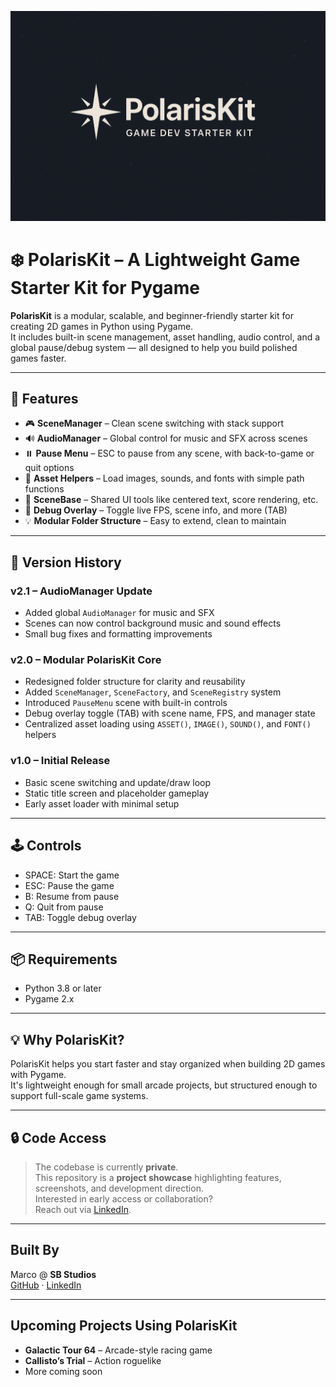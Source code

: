 <p align="center">
  <img src="images/background_image.png" width="640" alt="PolarisKit Title Screen">
</p>

# ❄️ PolarisKit – A Lightweight Game Starter Kit for Pygame

**PolarisKit** is a modular, scalable, and beginner-friendly starter kit for creating 2D games in Python using Pygame.  
It includes built-in scene management, asset handling, audio control, and a global pause/debug system — all designed to help you build polished games faster.

---

## 🚀 Features

- 🎮 **SceneManager** – Clean scene switching with stack support  
- 🔊 **AudioManager** – Global control for music and SFX across scenes  
- ⏸️ **Pause Menu** – ESC to pause from any scene, with back-to-game or quit options  
- 🎨 **Asset Helpers** – Load images, sounds, and fonts with simple path functions  
- 🧱 **SceneBase** – Shared UI tools like centered text, score rendering, etc.  
- 🧪 **Debug Overlay** – Toggle live FPS, scene info, and more (TAB)  
- 💡 **Modular Folder Structure** – Easy to extend, clean to maintain  

---

## 📘 Version History

### v2.1 – AudioManager Update
- Added global `AudioManager` for music and SFX
- Scenes can now control background music and sound effects
- Small bug fixes and formatting improvements

### v2.0 – Modular PolarisKit Core
- Redesigned folder structure for clarity and reusability
- Added `SceneManager`, `SceneFactory`, and `SceneRegistry` system
- Introduced `PauseMenu` scene with built-in controls
- Debug overlay toggle (TAB) with scene name, FPS, and manager state
- Centralized asset loading using `ASSET()`, `IMAGE()`, `SOUND()`, and `FONT()` helpers

### v1.0 – Initial Release
- Basic scene switching and update/draw loop
- Static title screen and placeholder gameplay
- Early asset loader with minimal setup

---

## 🕹️ Controls

- SPACE: Start the game  
- ESC: Pause the game  
- B: Resume from pause  
- Q: Quit from pause  
- TAB: Toggle debug overlay  

---

## 📦 Requirements

- Python 3.8 or later  
- Pygame 2.x  

---

## 💡 Why PolarisKit?

PolarisKit helps you start faster and stay organized when building 2D games with Pygame.  
It's lightweight enough for small arcade projects, but structured enough to support full-scale game systems.

---

## 🔒 Code Access

> The codebase is currently **private**.  
> This repository is a **project showcase** highlighting features, screenshots, and development direction.  
> Interested in early access or collaboration?  
> Reach out via [LinkedIn](https://www.linkedin.com/in/marco-a-gonzalez99).

---

## Built By

Marco @ **SB Studios**  
[GitHub](https://github.com/marcogonzalez99) · [LinkedIn](https://www.linkedin.com/in/marco-a-gonzalez99)

---

## Upcoming Projects Using PolarisKit

- **Galactic Tour 64** – Arcade-style racing game  
- **Callisto’s Trial** – Action roguelike 
- More coming soon
